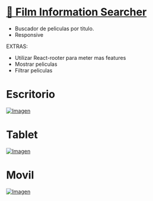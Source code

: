 # [🎦 Film Information Searcher](https://davidfrontenddev.github.io/FilmInformationSearcher/)

- Buscador de peliculas por titulo.
- Responsive

EXTRAS:

- Utilizar React-rooter para meter mas features
- Mostrar peliculas
- Filtrar peliculas

# Escritorio

[![Imagen](https://i.imgur.com/guMAgrS.png)](https://davidfrontenddev.github.io/FilmInformationSearcher/)

# Tablet

[![Imagen](https://i.imgur.com/V3dGrNF.png)](https://davidfrontenddev.github.io/FilmInformationSearcher/)

# Movil

[![Imagen](https://i.imgur.com/U3rNzOy.png)](https://davidfrontenddev.github.io/FilmInformationSearcher/)
